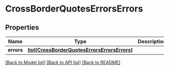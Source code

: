# CrossBorderQuotesErrorsErrors

## Properties
Name | Type | Description | Notes
------------ | ------------- | ------------- | -------------
**errors** | [**list[CrossBorderQuotesErrorsErrorsErrors]**](CrossBorderQuotesErrorsErrorsErrors.md) |  | [optional] 

[[Back to Model list]](../README.md#documentation-for-models) [[Back to API list]](../README.md#documentation-for-api-endpoints) [[Back to README]](../README.md)



